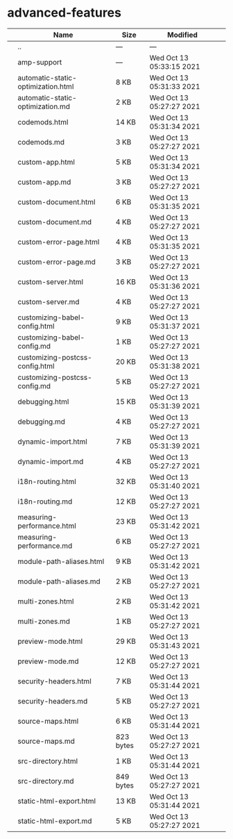 advanced-features
=================

<table><thead><tr class="header"><th></th><th>Name</th><th>Size</th><th>Modified</th><th></th></tr></thead><tbody><tr class="odd"><td></td><td><span class="goup">..</span></td><td>—</td><td>—</td><td></td></tr><tr class="even"><td></td><td><span class="name">amp-support</span></td><td>—</td><td>Wed Oct 13 05:33:15 2021</td><td></td></tr><tr class="odd"><td></td><td><span class="name">automatic-static-optimization.html</span></td><td>8 KB</td><td>Wed Oct 13 05:31:33 2021</td><td></td></tr><tr class="even"><td></td><td><span class="name">automatic-static-optimization.md</span></td><td>2 KB</td><td>Wed Oct 13 05:27:27 2021</td><td></td></tr><tr class="odd"><td></td><td><span class="name">codemods.html</span></td><td>14 KB</td><td>Wed Oct 13 05:31:34 2021</td><td></td></tr><tr class="even"><td></td><td><span class="name">codemods.md</span></td><td>3 KB</td><td>Wed Oct 13 05:27:27 2021</td><td></td></tr><tr class="odd"><td></td><td><span class="name">custom-app.html</span></td><td>5 KB</td><td>Wed Oct 13 05:31:34 2021</td><td></td></tr><tr class="even"><td></td><td><span class="name">custom-app.md</span></td><td>3 KB</td><td>Wed Oct 13 05:27:27 2021</td><td></td></tr><tr class="odd"><td></td><td><span class="name">custom-document.html</span></td><td>6 KB</td><td>Wed Oct 13 05:31:35 2021</td><td></td></tr><tr class="even"><td></td><td><span class="name">custom-document.md</span></td><td>4 KB</td><td>Wed Oct 13 05:27:27 2021</td><td></td></tr><tr class="odd"><td></td><td><span class="name">custom-error-page.html</span></td><td>4 KB</td><td>Wed Oct 13 05:31:35 2021</td><td></td></tr><tr class="even"><td></td><td><span class="name">custom-error-page.md</span></td><td>3 KB</td><td>Wed Oct 13 05:27:27 2021</td><td></td></tr><tr class="odd"><td></td><td><span class="name">custom-server.html</span></td><td>16 KB</td><td>Wed Oct 13 05:31:36 2021</td><td></td></tr><tr class="even"><td></td><td><span class="name">custom-server.md</span></td><td>4 KB</td><td>Wed Oct 13 05:27:27 2021</td><td></td></tr><tr class="odd"><td></td><td><span class="name">customizing-babel-config.html</span></td><td>9 KB</td><td>Wed Oct 13 05:31:37 2021</td><td></td></tr><tr class="even"><td></td><td><span class="name">customizing-babel-config.md</span></td><td>1 KB</td><td>Wed Oct 13 05:27:27 2021</td><td></td></tr><tr class="odd"><td></td><td><span class="name">customizing-postcss-config.html</span></td><td>20 KB</td><td>Wed Oct 13 05:31:38 2021</td><td></td></tr><tr class="even"><td></td><td><span class="name">customizing-postcss-config.md</span></td><td>5 KB</td><td>Wed Oct 13 05:27:27 2021</td><td></td></tr><tr class="odd"><td></td><td><span class="name">debugging.html</span></td><td>15 KB</td><td>Wed Oct 13 05:31:39 2021</td><td></td></tr><tr class="even"><td></td><td><span class="name">debugging.md</span></td><td>4 KB</td><td>Wed Oct 13 05:27:27 2021</td><td></td></tr><tr class="odd"><td></td><td><span class="name">dynamic-import.html</span></td><td>7 KB</td><td>Wed Oct 13 05:31:39 2021</td><td></td></tr><tr class="even"><td></td><td><span class="name">dynamic-import.md</span></td><td>4 KB</td><td>Wed Oct 13 05:27:27 2021</td><td></td></tr><tr class="odd"><td></td><td><span class="name">i18n-routing.html</span></td><td>32 KB</td><td>Wed Oct 13 05:31:40 2021</td><td></td></tr><tr class="even"><td></td><td><span class="name">i18n-routing.md</span></td><td>12 KB</td><td>Wed Oct 13 05:27:27 2021</td><td></td></tr><tr class="odd"><td></td><td><span class="name">measuring-performance.html</span></td><td>23 KB</td><td>Wed Oct 13 05:31:42 2021</td><td></td></tr><tr class="even"><td></td><td><span class="name">measuring-performance.md</span></td><td>6 KB</td><td>Wed Oct 13 05:27:27 2021</td><td></td></tr><tr class="odd"><td></td><td><span class="name">module-path-aliases.html</span></td><td>9 KB</td><td>Wed Oct 13 05:31:42 2021</td><td></td></tr><tr class="even"><td></td><td><span class="name">module-path-aliases.md</span></td><td>2 KB</td><td>Wed Oct 13 05:27:27 2021</td><td></td></tr><tr class="odd"><td></td><td><span class="name">multi-zones.html</span></td><td>2 KB</td><td>Wed Oct 13 05:31:42 2021</td><td></td></tr><tr class="even"><td></td><td><span class="name">multi-zones.md</span></td><td>1 KB</td><td>Wed Oct 13 05:27:27 2021</td><td></td></tr><tr class="odd"><td></td><td><span class="name">preview-mode.html</span></td><td>29 KB</td><td>Wed Oct 13 05:31:43 2021</td><td></td></tr><tr class="even"><td></td><td><span class="name">preview-mode.md</span></td><td>12 KB</td><td>Wed Oct 13 05:27:27 2021</td><td></td></tr><tr class="odd"><td></td><td><span class="name">security-headers.html</span></td><td>7 KB</td><td>Wed Oct 13 05:31:44 2021</td><td></td></tr><tr class="even"><td></td><td><span class="name">security-headers.md</span></td><td>5 KB</td><td>Wed Oct 13 05:27:27 2021</td><td></td></tr><tr class="odd"><td></td><td><span class="name">source-maps.html</span></td><td>6 KB</td><td>Wed Oct 13 05:31:44 2021</td><td></td></tr><tr class="even"><td></td><td><span class="name">source-maps.md</span></td><td>823 bytes</td><td>Wed Oct 13 05:27:27 2021</td><td></td></tr><tr class="odd"><td></td><td><span class="name">src-directory.html</span></td><td>1 KB</td><td>Wed Oct 13 05:31:44 2021</td><td></td></tr><tr class="even"><td></td><td><span class="name">src-directory.md</span></td><td>849 bytes</td><td>Wed Oct 13 05:27:27 2021</td><td></td></tr><tr class="odd"><td></td><td><span class="name">static-html-export.html</span></td><td>13 KB</td><td>Wed Oct 13 05:31:44 2021</td><td></td></tr><tr class="even"><td></td><td><span class="name">static-html-export.md</span></td><td>5 KB</td><td>Wed Oct 13 05:27:27 2021</td><td></td></tr></tbody></table>
